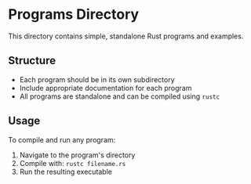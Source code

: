 # Programs Directory

This directory contains simple, standalone Rust programs and examples.

## Structure
- Each program should be in its own subdirectory
- Include appropriate documentation for each program
- All programs are standalone and can be compiled using `rustc`

## Usage
To compile and run any program:
1. Navigate to the program's directory
2. Compile with: `rustc filename.rs`
3. Run the resulting executable
